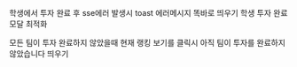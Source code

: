 
학생에서 투자 완료 후 sse에러 발생시 toast 에러메시지 똑바로 띄우기
학생 투자 완료 모달 최적화

모든 팀이 투자 완료하지 않았을때 현재 랭킹 보기를 클릭시
아직 팀이 투자를 완료하지 않았습니다 띄우기